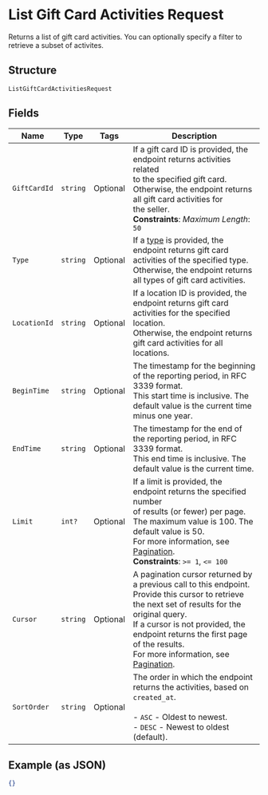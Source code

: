 
# List Gift Card Activities Request

Returns a list of gift card activities. You can optionally specify a filter to retrieve a
subset of activites.

## Structure

`ListGiftCardActivitiesRequest`

## Fields

| Name | Type | Tags | Description |
|  --- | --- | --- | --- |
| `GiftCardId` | `string` | Optional | If a gift card ID is provided, the endpoint returns activities related<br>to the specified gift card. Otherwise, the endpoint returns all gift card activities for<br>the seller.<br>**Constraints**: *Maximum Length*: `50` |
| `Type` | `string` | Optional | If a [type](entity:GiftCardActivityType) is provided, the endpoint returns gift card activities of the specified type.<br>Otherwise, the endpoint returns all types of gift card activities. |
| `LocationId` | `string` | Optional | If a location ID is provided, the endpoint returns gift card activities for the specified location.<br>Otherwise, the endpoint returns gift card activities for all locations. |
| `BeginTime` | `string` | Optional | The timestamp for the beginning of the reporting period, in RFC 3339 format.<br>This start time is inclusive. The default value is the current time minus one year. |
| `EndTime` | `string` | Optional | The timestamp for the end of the reporting period, in RFC 3339 format.<br>This end time is inclusive. The default value is the current time. |
| `Limit` | `int?` | Optional | If a limit is provided, the endpoint returns the specified number<br>of results (or fewer) per page. The maximum value is 100. The default value is 50.<br>For more information, see [Pagination](https://developer.squareup.com/docs/working-with-apis/pagination).<br>**Constraints**: `>= 1`, `<= 100` |
| `Cursor` | `string` | Optional | A pagination cursor returned by a previous call to this endpoint.<br>Provide this cursor to retrieve the next set of results for the original query.<br>If a cursor is not provided, the endpoint returns the first page of the results.<br>For more information, see [Pagination](https://developer.squareup.com/docs/working-with-apis/pagination). |
| `SortOrder` | `string` | Optional | The order in which the endpoint returns the activities, based on `created_at`.<br><br>- `ASC` - Oldest to newest.<br>- `DESC` - Newest to oldest (default). |

## Example (as JSON)

```json
{}
```

